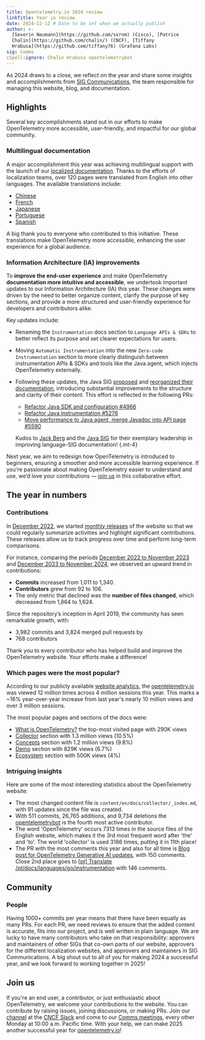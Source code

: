 ```yaml
---
title: Opentelemetry.io 2024 review
linkTitle: Year in review
date: 2024-12-12 # Date to be set when we actually publish
author: >-
  [Severin Neumann](https://github.com/svrnm) (Cisco), [Patrice
  Chalin](https://github.com/chalin/) (CNCF), [Tiffany
  Hrabusa](https://github.com/tiffany76) (Grafana Labs)
sig: Comms
cSpell:ignore: Chalin Hrabusa opentelemetrybot
---
```


As 2024 draws to a close, we reflect on the year and share some insights and
accomplishments from [SIG Communications][Comms meetings], the team responsible
for managing this website, blog, and documentation.

## Highlights

Several key accomplishments stand out in our efforts to make OpenTelemetry more
accessible, user-friendly, and impactful for our global community.

### Multilingual documentation

A major accomplishment this year was achieving multilingual support with the
launch of our [localized documentation](/blog/2024/docs-localized/). Thanks to
the efforts of localization teams, over 120 pages were translated from English
into other languages. The available translations include:

- [Chinese](/zh)
- [French](/fr)
- [Japanese](/ja)
- [Portuguese](/pt)
- [Spanish](/es)

A big thank you to everyone who contributed to this initiative. These
translations make OpenTelemetry more accessible, enhancing the user experience
for a global audience.

### Information Architecture (IA) improvements

To **improve the end-user experience** and make OpenTelemetry **documentation
more intuitive and accessible**, we undertook important updates to our
Information Architecture (IA) this year. These changes were driven by the need
to better organize content, clarify the purpose of key sections, and provide a
more structured and user-friendly experience for developers and contributors
alike.

Key updates include:

- Renaming the `Instrumentation` docs section to `Language APIs & SDKs` to
  better reflect its purpose and set clearer expectations for users.
- Moving `Automatic Instrumentation` into the new `Zero-code Instrumentation`
  section to more clearly distinguish between instrumentation APIs & SDKs and
  tools like the Java agent, which injects OpenTelemetry externally.
- Following these updates, the Java SIG [proposed] and [reorganized their
  documentation][java-reorg], introducing substantial improvements to the
  structure and clarity of their content. This effort is reflected in the
  following PRs:

  - [Refactor Java SDK and configuration #4966][#4966]
  - [Refactor Java instrumentation #5276][#5276]
  - [Move performance to Java agent, merge Javadoc into API page #5590][#5590]

  <!-- prettier-ignore -->
  Kudos to [Jack Berg] and the [Java SIG] for their exemplary leadership in
  improving language-SIG documentation!
  {.mt-4}

Next year, we aim to redesign how OpenTelemetry is introduced to beginners,
ensuring a smoother and more accessible learning experience. If you're
passionate about making OpenTelemetry easier to understand and use, we’d love
your contributions &mdash; [join us][#2427] in this collaborative effort.

[#2427]: https://github.com/open-telemetry/community/pull/2427
[#4966]: https://github.com/open-telemetry/opentelemetry.io/pull/4966
[#5276]: https://github.com/open-telemetry/opentelemetry.io/pull/5276
[#5590]: https://github.com/open-telemetry/opentelemetry.io/pull/5590
[Jack Berg]: https://github.com/jack-berg
[Java SIG]:
  https://docs.google.com/document/d/1D7ZD93LxSWexHeztHohRp5yeoTzsi9Dj1HRm7Tad-hM
[proposed]: https://github.com/open-telemetry/opentelemetry.io/discussions/4853
[java-reorg]:
  https://github.com/open-telemetry/opentelemetry.io/pulls?q=is%3Apr+java+is%3Aclosed+label%3Asig%3Ajava+merged%3A2024-01-01..2024-12-31+author%3Ajack-berg

## The year in numbers

### Contributions

In [December 2022], we started [monthly releases] of the website so that we
could regularly summarize activities and highlight significant contributions.
These releases allow us to track progress over time and perform long-term
comparisons.

For instance, comparing the periods [December 2022 to November 2023] and
[December 2023 to November 2024], we observed an upward trend in contributions:

- **Commits** increased from 1,011 to 1,340.
- **Contributors** grew from 92 to 106.
- The only metric that declined was the **number of files changed**, which
  decreased from 1,864 to 1,624.

Since the repository’s inception in April 2019, the community has seen
remarkable growth, with:

- 3,982 commits and 3,824 merged pull requests by
- 768 contributors

Thank you to every contributor who has helped build and improve the
OpenTelemetry website. Your efforts make a difference!

[December 2022]:
  https://github.com/open-telemetry/opentelemetry.io/releases/tag/2022.12
[December 2022 to November 2023]:
  https://github.com/open-telemetry/opentelemetry.io/compare/2022.12...2023.11
[December 2023 to November 2024]:
  https://github.com/open-telemetry/opentelemetry.io/compare/2023.12...2024.11
[monthly releases]: https://github.com/open-telemetry/opentelemetry.io/releases

### Which pages were the most popular?

According to our publicly available [website analytics], the
[opentelemetry.io](/) was viewed 12 million times across 4 million sessions this
year. This marks a ~16% year-over-year increase from last year's nearly 10
million views and over 3 million sessions.

The most popular pages and sections of the docs were:

- [What is OpenTelemetry?] the top-most visited page with 290K views
- [Collector](/docs/collector) section with 1.3 million views (10.5%)
- [Concepts](/docs/what-is-opentelemetry/) section with 1.2 million views (9.8%)
- [Demo](/docs/demo/) section with 829K views (6.7%)
- [Ecosystem](/ecosystem/) section with 500K views (4%)

[What is OpenTelemetry?]: /docs/what-is-opentelemetry/
[website analytics]: https://lookerstudio.google.com/s/tSTKxK1ECeU

### Intriguing insights

Here are some of the most interesting statistics about the OpenTelemetry
website:

- The most changed content file is `content/en/docs/collector/_index.md`, with
  91 updates since the file was created.
- With 511 commits, 26,765 additions, and 9,734 deletions the
  [opentelemetrybot](https://github.com/opentelemetrybot) is the fourth most
  active contributor.
- The word 'OpenTelemetry' occurs 7313 times in the source files of the English
  website, which makes it the 3rd most frequent word after 'the' and 'to'. The
  world 'collector' is used 3186 times, putting it in 11th place!
- The PR with the most comments this year and also for all time is
  [Blog post for OpenTelemetry Generative AI updates](https://github.com/open-telemetry/opentelemetry.io/pull/5575),
  with 150 comments. Close 2nd place goes to
  [[pt] Translate /pt/docs/languages/go/instrumentation](https://github.com/open-telemetry/opentelemetry.io/pull/5380)
  with 146 comments.

## Community

### People

Having 1000+ commits per year means that there have been equally as many PRs.
For each PR, we need reviews to ensure that the added content is accurate, fits
into our project, and is well written in plain language. We are lucky to have
many contributors who take on that responsibility: approvers and maintainers of
other SIGs that co-own parts of our website, approvers for the different
localization websites, and approvers and maintainers in SIG Communications. A
big shout out to all of you for making 2024 a successful year, and we look
forward to working together in 2025!

## Join us

If you're an end user, a contributor, or just enthusiastic about OpenTelemetry,
we welcome your contributions to the website. You can contribute by raising
issues, joining discussions, or making PRs. Join our
[channel](https://cloud-native.slack.com/archives/C02UN96HZH6) at the
[CNCF Slack](https://slack.cncf.io/) and come to our [Comms meetings], every
other Monday at 10:00 a.m. Pacific time. With your help, we can make 2025
another successful year for [opentelemetry.io](https://opentelemetry.io/)!

[Comms meetings]:
  https://docs.google.com/document/d/1wW0jLldwXN8Nptq2xmgETGbGn9eWP8fitvD5njM-xZY
